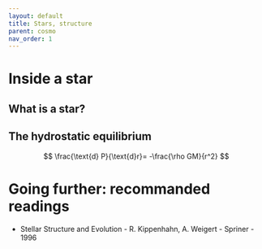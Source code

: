 ```yaml
---
layout: default
title: Stars, structure
parent: cosmo
nav_order: 1
---
```


# Inside a star

## What is a star?

## The hydrostatic equilibrium

$$ \frac{\text{d} P}{\text{d}r}= -\frac{\rho GM}{r^2} $$

# Going further: recommanded readings


- Stellar Structure and Evolution -  R. Kippenhahn, A. Weigert - Spriner - 1996
